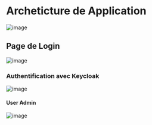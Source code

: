 # Archeticture de Application
![image](https://github.com/MouhtaramSoufiane/authentification-oauth2-oidc-google-github-facebook-linkedin/assets/104082651/8a559693-b435-4bcc-8fa8-5b85e6f61192)


## Page de Login
![image](https://github.com/MouhtaramSoufiane/authentification-oauth2-oidc-google-github-facebook-linkedin/assets/104082651/faf72ce4-ee3c-450a-8e68-f5e8e66ecedd)


### Authentification avec Keycloak

![image](https://github.com/MouhtaramSoufiane/secured-application-angular-using-oauth2-oidc-keycloak-google-github/assets/104082651/ba490f33-15fb-43bc-9163-ff0509f061f6)

#### User Admin

![image](https://github.com/MouhtaramSoufiane/secured-application-angular-using-oauth2-oidc-keycloak-google-github/assets/104082651/00514b2a-db12-4d48-992a-150f6f6384cc)

